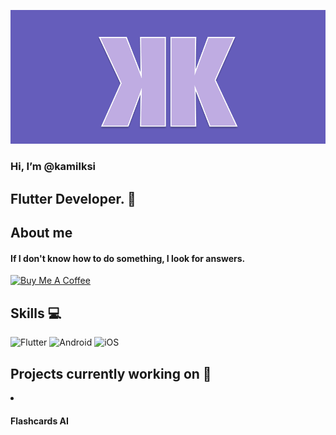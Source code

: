 

![alt text](https://github.com/kamilksi/kamilksi/blob/main/kk_logo.png?raw=true)

<h3>
Hi, I’m @kamilksi
</h3>
<h2>
Flutter Developer. 📱
</h2>

## About me 
<h4>
If I don't know how to do something, I look for answers. 
</h4>

<a href="https://www.buymeacoffee.com/kamilksiazj" target="_blank"><img src="https://cdn.buymeacoffee.com/buttons/v2/default-violet.png" alt="Buy Me A Coffee" style="height: 60px !important;width: 217px !important;" ></a>



## Skills 💻

![Flutter](https://img.shields.io/badge/Flutter-%2302569B.svg?style=for-the-badge&logo=Flutter&logoColor=white)
![Android](https://img.shields.io/badge/Android-3DDC84?style=for-the-badge&logo=android&logoColor=white)
![iOS](https://img.shields.io/badge/iOS-000000?style=for-the-badge&logo=ios&logoColor=white)
</br>

## Projects currently working on 💼

<li><h4> Flashcards AI </h4></li>




<!---
kamilksi/kamilksi is a ✨ special ✨ repository because its `README.md` (this file) appears on your GitHub profile.
You can click the Preview link to take a look at your changes.
--->
